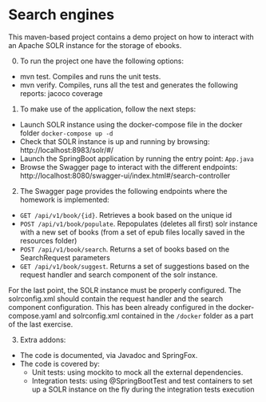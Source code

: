 # Search engines

This maven-based project contains a demo project on how to interact with an Apache SOLR instance for the storage of ebooks. 

0) To run the project one have the following options:

- mvn test. Compiles and runs the unit tests.
- mvn verify. Compiles, runs all the test and generates the following reports: jacoco coverage

1) To make use of the application, follow the next steps:

- Launch SOLR instance using the docker-compose file in the docker folder
  `docker-compose up -d`
- Check that SOLR instance is up and running by browsing: http://localhost:8983/solr/#/
- Launch the SpringBoot application by running the entry point: `App.java`
- Browse the Swagger page to interact with the different
  endpoints: http://localhost:8080/swagger-ui/index.html#/search-controller

2) The Swagger page provides the following endpoints where the homework is implemented:

- `GET /api/v1/book/{id}`. Retrieves a book based on the unique id
- `POST /api/v1/book/populate`. Repopulates (deletes all first) solr instance with a new set of books (from a set of
  epub files locally saved in the resources folder)
- `POST /api/v1/book/search`. Returns a set of books based on the SearchRequest parameters
- `GET /api/v1/book/suggest`. Returns a set of suggestions based on the request handler and search component of the solr
  instance.

For the last point, the SOLR instance must be properly configured. The solrconfig.xml should contain the request handler
and the search component configuration. This has been already configured in the docker-compose.yaml and solrconfig.xml contained in the
`/docker` folder as a part of the last exercise.

3) Extra addons:

- The code is documented, via Javadoc and SpringFox.
- The code is covered by:
    - Unit tests: using mockito to mock all the external dependencies.
    - Integration tests: using @SpringBootTest and test containers to set up a SOLR instance on the fly during the
      integration tests execution  